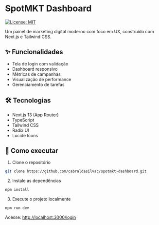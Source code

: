 # SpotMKT Dashboard

[![License: MIT](https://img.shields.io/badge/License-MIT-blue.svg)](https://opensource.org/licenses/MIT)

Um painel de marketing digital moderno com foco em UX, construído com Next.js e Tailwind CSS.

## ✨ Funcionalidades

- Tela de login com validação
- Dashboard responsivo
- Métricas de campanhas
- Visualização de performance
- Gerenciamento de tarefas

## 🛠 Tecnologias

- Next.js 13 (App Router)
- TypeScript
- Tailwind CSS
- Radix UI
- Lucide Icons

## 🚀 Como executar

1. Clone o repositório

```bash
git clone https://github.com/cabraldasilvac/spotmkt-dashboard.git
```

2. Instale as dependências

```bash
npm install
```

3. Execute o projeto localmente

```bash
npm run dev
```

Acesse: <http://localhost:3000/login>

